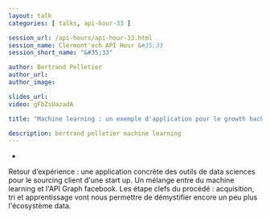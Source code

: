 ```yaml
---
layout: talk
categories: [ talks, api-hour-33 ]

session_url: /api-hours/api-hour-33.html
session_name: Clermont'ech API Hour &#35;33
session_short_name: "&#35;33"

author: Bertrand Pelletier
author_url:
author_image:

slides_url:
video: gFbZsUazadA

title: "Machine learning : un exemple d'application pour le growth hacking"

description: bertrand pelletier machine learning
---
```

-

Retour d’expérience :  une application concrète des outils de data sciences pour le sourcing client d'une start up.
Un mélange entre du machine learning et l'API Graph facebook. Les étape clefs du procédé : acquisition, tri et apprentissage vont nous permettre de démystifier encore un peu plus l'écosystème data.
